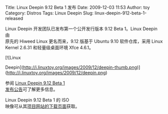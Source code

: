 Title: Linux Deepin 9.12 Beta 1 发布
Date: 2009-12-03 11:53
Author: toy
Category: Distros
Tags: Linux Deepin
Slug: linux-deepin-912-beta-1-released

Linux Deepin 开发团队已发布第一个公开发行版本 9.12 Beta 1。Linux Deepin
由  
原先的 Hiweed Linux 更名而来，9.12 版基于 Ubuntu 9.10 软件仓库，采用
Linux  
Kernel 2.6.31 和轻量级桌面环境 Xfce 4.6.1。

[![Linux  

Deepin](http://i.linuxtoy.org/images/2009/12/deepin-thumb.png)](http://i.linuxtoy.org/images/2009/12/deepin.png)

参阅 [Linux Deepin 9.12 Beta 1  
发布公告](http://linux.deepin.org/9.12/beta1)可了解更多信息。

Linux Deepin 9.12 Beta 1 的 ISO  
映像可从其[项目网站的下载页面](http://linux.deepin.org/download)获取。
